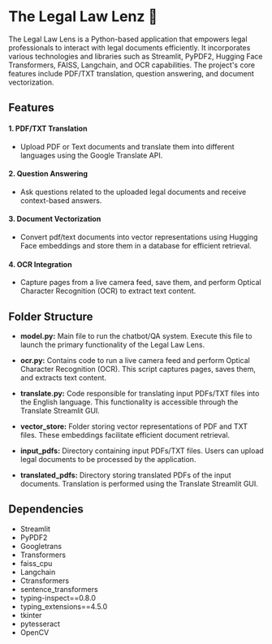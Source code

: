# The Legal Law Lenz 🤖

The Legal Law Lens is a Python-based application that empowers legal professionals to interact with legal documents efficiently. It incorporates various technologies and libraries such as Streamlit, PyPDF2, Hugging Face Transformers, FAISS, Langchain, and OCR capabilities. The project's core features include PDF/TXT translation, question answering, and document vectorization.


## Features

#### 1. PDF/TXT Translation
- Upload PDF or Text documents and translate them into different languages using the Google Translate API.

#### 2. Question Answering
- Ask questions related to the uploaded legal documents and receive context-based answers.

#### 3. Document Vectorization
- Convert pdf/text documents into vector representations using Hugging Face embeddings and store them in a database for efficient retrieval.

#### 4. OCR Integration
- Capture pages from a live camera feed, save them, and perform Optical Character Recognition (OCR) to extract text content.

## Folder Structure

- **model.py:** Main file to run the chatbot/QA system. Execute this file to launch the primary functionality of the Legal Law Lens.

- **ocr.py:** Contains code to run a live camera feed and perform Optical Character Recognition (OCR). This script captures pages, saves them, and extracts text content.

- **translate.py:** Code responsible for translating input PDFs/TXT files into the English language. This functionality is accessible through the Translate Streamlit GUI.

- **vector_store:** Folder storing vector representations of PDF and TXT files. These embeddings facilitate efficient document retrieval.

- **input_pdfs:** Directory containing input PDFs/TXT files. Users can upload legal documents to be processed by the application.

- **translated_pdfs:** Directory storing translated PDFs of the input documents. Translation is performed using the Translate Streamlit GUI.


## Dependencies
- Streamlit
- PyPDF2
- Googletrans
- Transformers
- faiss_cpu
- Langchain
- Ctransformers
- sentence_transformers
- typing-inspect==0.8.0
- typing_extensions==4.5.0
- tkinter
- pytesseract
- OpenCV
